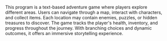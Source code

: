 This program is a text-based adventure game where players explore different areas.
Users can navigate through a map, interact with characters, and collect items.
Each location may contain enemies, puzzles, or hidden treasures to discover.
The game tracks the player's health, inventory, and progress throughout the journey.
With branching choices and dynamic outcomes, it offers an immersive storytelling experience.

